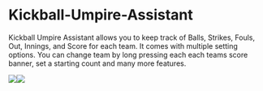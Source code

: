 # Kickball-Umpire-Assistant
Kickball Umpire Assistant allows you to keep track of Balls, Strikes, Fouls, Out, Innings, and Score for each team. It comes with multiple setting options. You can change team by long pressing each each teams score banner, set a starting count and many more features.

![](https://lh3.googleusercontent.com/2h-q4QOpO3OVmrP7gRfNHcnlSKo9iKDDIdpmOJXh6d2lc9-kZmmuEf72hu3poUhIiw=w1280-h918-rw)![](https://lh3.googleusercontent.com/lmFa0wofT7LBg6YIoKrNep-2or79Etw-VXB2rGJgkHEL9OTRRB3czn14Rak1I299i-s=w1280-h918-rw)
